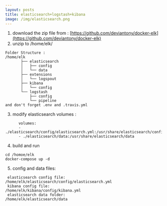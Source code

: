 ```yaml
---
layout: posts
title: elasticsearch+logstash+kibana
image: /img/elasticsearch.png
---
```


1. download the zip file from : [https://github.com/deviantony/docker-elk](https://github.com/deviantony/docker-elk)
2. unzip to /home/elk/

```
Folder Structure :
/home/elk
       ├── elasticsearch
       │   ├── config
       │   └── data
       ├── extensions
       │   └── logspout
       ├── kibana
       │   └── config
       └── logstash
           ├── config
           └── pipeline
and don't forget .env and .travis.yml
```
3. modify elasticsearch volumes :
```
      volumes:
      - ./elasticsearch/config/elasticsearch.yml:/usr/share/elasticsearch/config/elasticsearch.yml
      - ./elasticsearch/data:/usr/share/elasticsearch/data
```
4. build and run
```
cd /homoe/elk
docker-compose up -d
```
5. config and data files:
  ```
   elasticsearch config file:
  /home/elk/elasticsearch/config/elasticsearch.yml
   kibana config file:
  /home/elk/kibana/config/kibana.yml
   elasticsearch data folder:
  /home/elk/elasticsearch/data
  ```
